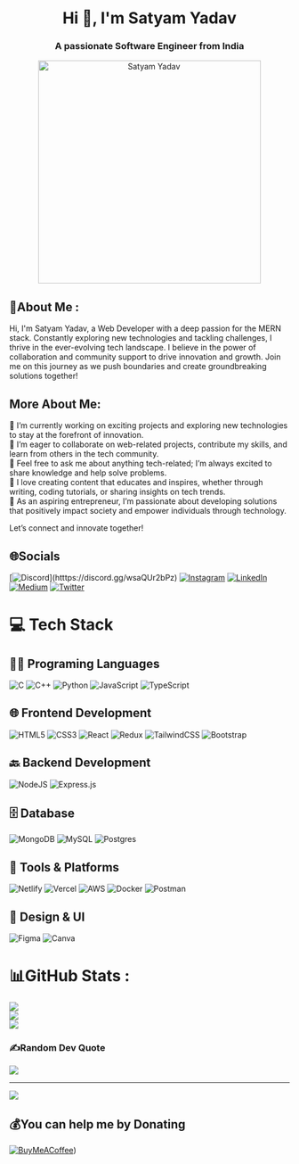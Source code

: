 <h1 align="center">Hi 👋, I'm Satyam Yadav</h1>
<h3 align="center">A passionate Software Engineer from India</h3>
<p align="center">
  <img width="400" src="https://miro.medium.com/v2/resize:fit:1360/0*7Q3yvSIv_t0ioJ-Z.gif" alt="Satyam Yadav"/>
</p>

## 💫About Me :
Hi, I'm Satyam Yadav, a Web Developer with a deep passion for the MERN stack. Constantly exploring new technologies and tackling challenges, I thrive in the ever-evolving tech landscape. I believe in the power of collaboration and community support to drive innovation and growth. Join me on this journey as we push boundaries and create groundbreaking solutions together!

## More About Me:
🔭 I’m currently working on exciting projects and exploring new technologies    to stay at the forefront of innovation.  
👯 I’m eager to collaborate on web-related projects, contribute my skills, and learn from others in the tech community.  
💬 Feel free to ask me about anything tech-related; I’m always excited to share knowledge and help solve problems.  
🌱 I love creating content that educates and inspires, whether through writing, coding tutorials, or sharing insights on tech trends.    
🚀 As an aspiring entrepreneur, I’m passionate about developing solutions that positively impact society and empower individuals through technology.

Let’s connect and innovate together!

## 🌐Socials
[![Discord]([https://img.shields.io/badge/Discord-%237289DA.svg?logo=discord&logoColor=white](https://discord.com/channels/1273568325456232488/1273568325456232491))](htttps://discord.gg/wsaQUr2bPz) [![Instagram](https://img.shields.io/badge/Instagram-%23E4405F.svg?logo=Instagram&logoColor=white)](https://www.instagram.com/satyam_yaduvanshi33) [![LinkedIn](https://img.shields.io/badge/LinkedIn-%230077B5.svg?logo=linkedin&logoColor=white)](https://www.linkedin.com/in/satyam-yadav-a45bb3247/) [![Medium](https://img.shields.io/badge/Medium-12100E?logo=medium&logoColor=white)](https://medium.com/@satyam24112002)  [![Twitter](https://img.shields.io/badge/Twitter-%231DA1F2.svg?logo=Twitter&logoColor=white)](https://twitter.com/satyam24112002) 

# 💻 Tech Stack

## 🧑‍💻 Programing Languages
![C](https://img.shields.io/badge/c-%2300599C.svg?style=for-the-badge&logo=c&logoColor=white) ![C++](https://img.shields.io/badge/c++-%2300599C.svg?style=for-the-badge&logo=c%2B%2B&logoColor=white) ![Python](https://img.shields.io/badge/python-3670A0?style=for-the-badge&logo=python&logoColor=ffdd54) ![JavaScript](https://img.shields.io/badge/javascript-%23323330.svg?style=for-the-badge&logo=javascript&logoColor=%23F7DF1E) ![TypeScript](https://img.shields.io/badge/typescript-%23007ACC.svg?style=for-the-badge&logo=typescript&logoColor=white)


## 🌐 Frontend Development
![HTML5](https://img.shields.io/badge/html5-%23E34F26.svg?style=for-the-badge&logo=html5&logoColor=white) ![CSS3](https://img.shields.io/badge/css3-%231572B6.svg?style=for-the-badge&logo=css3&logoColor=white) ![React](https://img.shields.io/badge/react-%2320232a.svg?style=for-the-badge&logo=react&logoColor=%2361DAFB) ![Redux](https://img.shields.io/badge/redux-%23593d88.svg?style=for-the-badge&logo=redux&logoColor=white) ![TailwindCSS](https://img.shields.io/badge/tailwindcss-%2338B2AC.svg?style=for-the-badge&logo=tailwind-css&logoColor=white) ![Bootstrap](https://img.shields.io/badge/bootstrap-%23563D7C.svg?style=for-the-badge&logo=bootstrap&logoColor=white)


## 🔙 Backend Development
![NodeJS](https://img.shields.io/badge/node.js-6DA55F?style=for-the-badge&logo=node.js&logoColor=white) ![Express.js](https://img.shields.io/badge/express.js-%23404d59.svg?style=for-the-badge&logo=express&logoColor=%2361DAFB) 

## 🗄 Database
![MongoDB](https://img.shields.io/badge/MongoDB-%234ea94b.svg?style=for-the-badge&logo=mongodb&logoColor=white) ![MySQL](https://img.shields.io/badge/mysql-%2300f.svg?style=for-the-badge&logo=mysql&logoColor=white) ![Postgres](https://img.shields.io/badge/postgres-%23316192.svg?style=for-the-badge&logo=postgresql&logoColor=white)

## 🔧 Tools & Platforms
![Netlify](https://img.shields.io/badge/netlify-%23000000.svg?style=for-the-badge&logo=netlify&logoColor=#00C7B7) ![Vercel](https://img.shields.io/badge/vercel-%23000000.svg?style=for-the-badge&logo=vercel&logoColor=white) ![AWS](https://img.shields.io/badge/AWS-%23FF9900.svg?style=for-the-badge&logo=amazon-aws&logoColor=white) ![Docker](https://img.shields.io/badge/docker-%230db7ed.svg?style=for-the-badge&logo=docker&logoColor=white) ![Postman](https://img.shields.io/badge/Postman-FF6C37?style=for-the-badge&logo=postman&logoColor=white)

## 🎨 Design & UI
![Figma](https://img.shields.io/badge/figma-%23F24E1E.svg?style=for-the-badge&logo=figma&logoColor=white) ![Canva](https://img.shields.io/badge/Canva-%2300C4CC.svg?style=for-the-badge&logo=Canva&logoColor=white)  


# 📊GitHub Stats :
![](https://github-readme-stats.vercel.app/api?username=satyamyadav1001&theme=radical&hide_border=false&include_all_commits=false&count_private=false)<br/>
![](https://github-readme-streak-stats.herokuapp.com/?user=satyamyadav1001&theme=radical&hide_border=false)<br/>
![](https://github-readme-stats.vercel.app/api/top-langs/?username=satyamyadav1001&theme=radical&hide_border=false&include_all_commits=false&count_private=false&layout=compact)

### ✍Random Dev Quote
![](https://quotes-github-readme.vercel.app/api?type=horizontal&theme=radical)

---
[![](https://visitcount.itsvg.in/api?id=ratneshkumarprajapati&icon=0&color=0)](https://visitcount.itsvg.in)

  ## 💰You can help me by Donating
  [![BuyMeACoffee](https://img.shields.io/badge/Buy%20Me%20a%20Coffee-ffdd00?style=for-the-badge&logo=buy-me-a-coffee&logoColor=black)](https://studio.buymeacoffee.com/dashboard)) 

  <!-- Proudly created with GPRM ( https://gprm.itsvg.in ) -->
